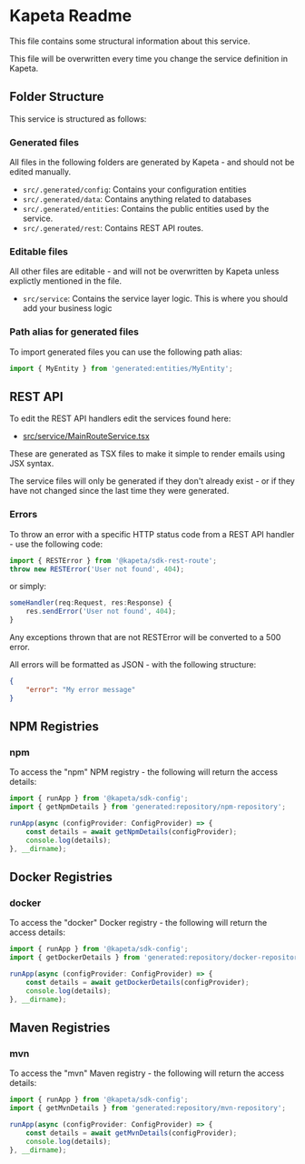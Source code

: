 # Kapeta Readme
This file contains some structural information about this service.

This file will be overwritten every time you change the service definition in Kapeta.

## Folder Structure
This service is structured as follows:

### Generated files
All files in the following folders are generated by Kapeta - and should not be edited manually.
* ```src/.generated/config```: Contains your configuration entities
* ```src/.generated/data```: Contains anything related to databases
* ```src/.generated/entities```: Contains the public entities used by the service.
* ```src/.generated/rest```: Contains REST API routes.

### Editable files
All other files are editable - and will not be overwritten by Kapeta unless explictly mentioned in the file.

* ```src/service```: Contains the service layer logic. This is where you should add your business logic

### Path alias for generated files

To import generated files you can use the following path alias:
```typescript
import { MyEntity } from 'generated:entities/MyEntity';
```

## REST API 
To edit the REST API handlers edit the services found here:
* [src/service/MainRouteService.tsx](src/service/MainRouteService.tsx)

These are generated as TSX files to make it simple to render emails using JSX syntax.

The service files will only be generated if they don't already exist - or if they have not
changed since the last time they were generated.

### Errors
To throw an error with a specific HTTP status code from a REST API handler - use the following code:
```ts
import { RESTError } from '@kapeta/sdk-rest-route';
throw new RESTError('User not found', 404);
```
or simply:
```ts
someHandler(req:Request, res:Response) {
    res.sendError('User not found', 404);
}
```

Any exceptions thrown that are not RESTError will be converted to a 500 error.

All errors will be formatted as JSON - with the following structure:
```json
{
    "error": "My error message"
}
```




## NPM Registries

### npm
To access the "npm" NPM registry - the following will return the access details:

```typescript
import { runApp } from '@kapeta/sdk-config';
import { getNpmDetails } from 'generated:repository/npm-repository';

runApp(async (configProvider: ConfigProvider) => {
    const details = await getNpmDetails(configProvider);
    console.log(details);
}, __dirname);
```

## Docker Registries

### docker
To access the "docker" Docker registry - the following will return the access details:

```typescript
import { runApp } from '@kapeta/sdk-config';
import { getDockerDetails } from 'generated:repository/docker-repository';

runApp(async (configProvider: ConfigProvider) => {
    const details = await getDockerDetails(configProvider);
    console.log(details);
}, __dirname);
```

## Maven Registries

### mvn
To access the "mvn" Maven registry - the following will return the access details:

```typescript
import { runApp } from '@kapeta/sdk-config';
import { getMvnDetails } from 'generated:repository/mvn-repository';

runApp(async (configProvider: ConfigProvider) => {
    const details = await getMvnDetails(configProvider);
    console.log(details);
}, __dirname);
```
